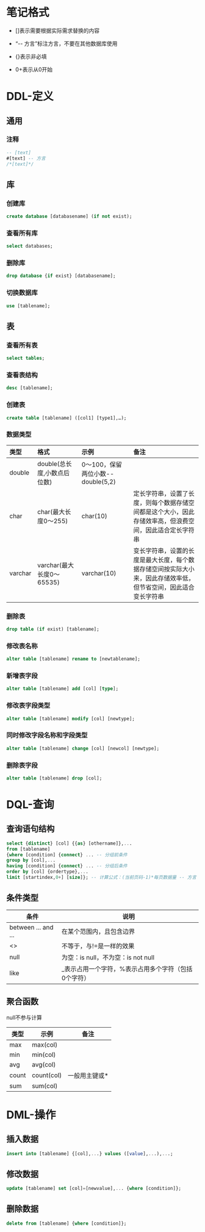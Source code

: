 # 笔记格式

- []表示需要根据实际需求替换的内容

- “-- 方言”标注方言，不要在其他数据库使用

- {}表示非必填

- 0+表示从0开始



# DDL-定义

## 通用

### 注释

```sql
-- [text]
#[text] -- 方言
/*[text]*/
```



## 库

### 创建库

```sql
create database [databasename] (if not exist);
```



### 查看所有库

```sql
select databases; 
```



### 删除库

```sql
drop database {if exist} [databasename];
```



### 切换数据库

```sql
use [tablename];
```



## 表

### 查看所有表

```sql
select tables;
```



### 查看表结构

```sql
desc [tablename];
```



### 创建表

```sql
create table [tablename] ([col1] [type1],…); 
```



### 数据类型

| **类型** | **格式**                    | **示例**                          | **备注**                                                     |
| :------- | :-------------------------- | :-------------------------------- | :----------------------------------------------------------- |
| double   | double(总长度,小数点后位数) | 0～100，保留两位小数--double(5,2) |                                                              |
| char     | char(最大长度0～255)        | char(10)                          | 定长字符串，设置了长度，则每个数据存储空间都是这个大小，因此存储效率高，但浪费空间，因此适合定长字符串 |
| varchar  | varchar(最大长度0～65535)   | varchar(10)                       | 变长字符串，设置的长度是最大长度，每个数据存储空间按实际大小来，因此存储效率低，但节省空间，因此适合变长字符串 |

 

### 删除表

```sql
drop table (if exist) [tablename];
```

 

### 修改表名称

```sql
alter table [tablename] rename to [newtablename];
```

 

### 新增表字段

```sql
alter table [tablename] add [col] [type];
```

 

### 修改表字段类型

```sql
alter table [tablename] modify [col] [newtype];
```

 

### 同时修改字段名称和字段类型

```sql
alter table [tablename] change [col] [newcol] [newtype];
```

 

### 删除表字段

```sql
alter table [tablename] drop [col];
```



# DQL-查询

## 查询语句结构

```sql
select {distinct} [col] {{as} [othername]},...
from [tablename] 
{where [condition] {connect} ... -- 分组前条件
group by [col],... 
having [condition] {connect} ... -- 分组后条件
order by [col] {ordertype},...
limit [startindex,0+] [size]}; -- 计算公式：(当前页码-1)*每页数据量 -- 方言
```



## 条件类型

| 条件                  | 说明                                                |
| --------------------- | --------------------------------------------------- |
| between   ... and ... | 在某个范围内，且包含边界                            |
| <>                    | 不等于，与!=是一样的效果                            |
| null                  | 为空：is null，不为空：is not null                  |
| like                  | _表示占用一个字符，%表示占用多个字符（包括0个字符） |



## 聚合函数

null不参与计算

| 类型  | 示例       | 备注          |
| ----- | ---------- | ------------- |
| max   | max(col)   |               |
| min   | min(col)   |               |
| avg   | avg(col)   |               |
| count | count(col) | 一般用主键或* |
| sum   | sum(col)   |               |



# DML-操作

## 插入数据

```sql
insert into [tablename] {[col],...} values ([value],...),...;
```

 

## 修改数据

```sql
update [tablename] set [col]=[newvalue],... {where [condition]};
```

 

## 删除数据

```sql
delete from [tablename] {where [condition]};
```







